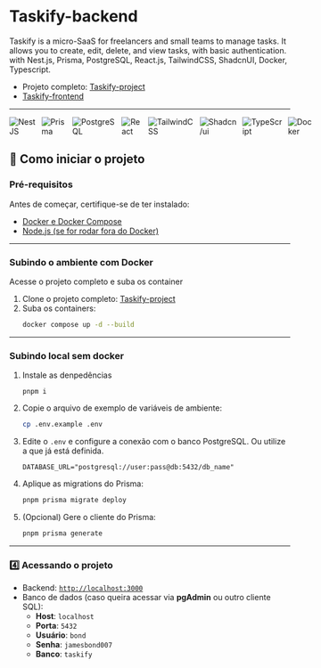 # Taskify-backend

Taskify is a micro-SaaS for freelancers and small teams to manage tasks. It allows you to create, edit, delete, and view tasks, with basic authentication.
with Nest.js, Prisma, PostgreSQL, React.js, TailwindCSS, ShadcnUI, Docker, Typescript.

- Projeto completo: [Taskify-project](https://github.com/yvesas/taskify-project)
- [ Taskify-frontend](https://github.com/yvesas/taskify-frontend)

---

<div data-badges style="display: flex; gap: 10px;">
    <img src="https://img.shields.io/badge/nestjs-%23E0234E.svg?style=for-the-badge&logo=nestjs&logoColor=white" alt="NestJS" />
    <img src="https://img.shields.io/badge/prisma-%232D3748.svg?style=for-the-badge&logo=prisma&logoColor=white" alt="Prisma" />
    <img src="https://img.shields.io/badge/postgresql-4169e1?style=for-the-badge&logo=postgresql&logoColor=white" alt="PostgreSQL" />
    <img src="https://img.shields.io/badge/react-%2320232a.svg?style=for-the-badge&logo=react&logoColor=%2361DAFB" alt="React" />
    <img src="https://img.shields.io/badge/tailwindcss-%2338B2AC.svg?style=for-the-badge&logo=tailwind-css&logoColor=white" alt="TailwindCSS" />
    <img src="https://img.shields.io/badge/shadcn/ui-000000?style=for-the-badge&logo=shadcn/ui&logoColor=white" alt="Shadcn/ui" />  
    <img src="https://img.shields.io/badge/typescript-%23007ACC.svg?style=for-the-badge&logo=typescript&logoColor=white" alt="TypeScript" /> 
    <img src="https://img.shields.io/badge/docker-257bd6?style=for-the-badge&logo=docker&logoColor=white" alt="Docker" />
  </div>

## **🚀 Como iniciar o projeto**

### **Pré-requisitos**

Antes de começar, certifique-se de ter instalado:

- [Docker e Docker Compose](https://docs.docker.com/get-docker/)
- [Node.js (se for rodar fora do Docker)](https://nodejs.org/)

---

### **Subindo o ambiente com Docker**

Acesse o projeto completo e suba os container

1. Clone o projeto completo:
   [Taskify-project](https://github.com/yvesas/taskify-project)
2. Suba os containers:
   ```sh
   docker compose up -d --build
   ```

---

### **Subindo local sem docker**

1. Instale as denpedências

   ```
   pnpm i
   ```

2. Copie o arquivo de exemplo de variáveis de ambiente:

   ```sh
   cp .env.example .env
   ```

3. Edite o `.env` e configure a conexão com o banco PostgreSQL.
   Ou utilize a que já está definida.

   ```env
   DATABASE_URL="postgresql://user:pass@db:5432/db_name"
   ```

4. Aplique as migrations do Prisma:

   ```sh
   pnpm prisma migrate deploy
   ```

5. (Opcional) Gere o cliente do Prisma:

   ```sh
   pnpm prisma generate
   ```

---

### **4️⃣ Acessando o projeto**

- Backend: [`http://localhost:3000`](http://localhost:3000)
- Banco de dados (caso queira acessar via **pgAdmin** ou outro cliente SQL):
  - **Host**: `localhost`
  - **Porta**: `5432`
  - **Usuário**: `bond`
  - **Senha**: `jamesbond007`
  - **Banco**: `taskify`
